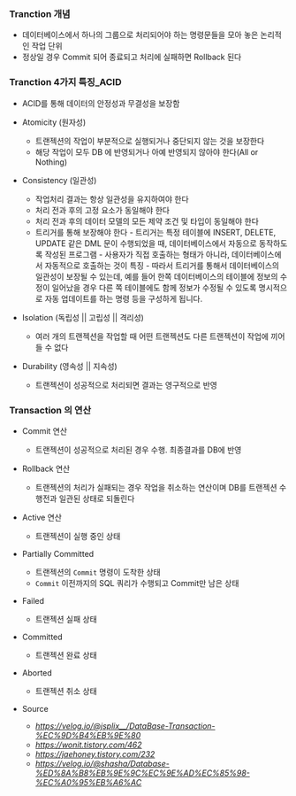 ### Tranction 개념
- 데이터베이스에서 하나의 그룹으로 처리되어야 하는 명령문들을 모아 놓은 논리적인 작업 단위
- 정상일 경우 Commit 되어 종료되고 처리에 실패하면 Rollback 된다

### Tranction  4가지 특징_ACID
- ACID를 통해 데이터의 안정성과 무결성을 보장함
- Atomicity (원자성)
    - 트랜젝션의 작업이 부분적으로 실행되거나 중단되지 않는 것을 보장한다
    - 해당 작업이 모두 DB 에 반영되거나 아예 반영되지 않아야 한다(All or Nothing)

- Consistency (일관성)
    - 작업처리 결과는 항상 일관성을 유지하여야 한다
    - 처리 전과 후의 고정 요소가 동일해야 한다
    - 처리 전과 후의 데이터 모델의 모든 제약 조건 및 타입이 동일해야 한다
    - 트리거를 통해 보장해야 한다
            - 트리거는 특정 테이블에 INSERT, DELETE, UPDATE 같은 DML 문이 수행되었을 때, 데이터베이스에서 자동으로 동작하도록 작성된 프로그램
            - 사용자가 직접 호출하는 형태가 아니라, 데이터베이스에서 자동적으로 호출하는 것이 특징
            - 따라서 트리거를 통해서 데이터베이스의 일관성이 보장될 수 있는데, 예를 들어 한쪽 데이터베이스의 테이블에 정보의 수정이 일어났을 경우 다른 쪽 테이블에도 함께 정보가 수정될 수 있도록 명시적으로 자동 업데이트를 하는 명령 등을 구성하게 됩니다.

-  Isolation (독립성 || 고립성 || 격리성)
    - 여러 개의 트랜젝션을 작업할 때 어떤 트랜젝션도 다른 트랜젝션이 작업에 끼어들 수 없다

- Durability (영속성 || 지속성)
    - 트랜젝션이 성공적으로 처리되면 결과는 영구적으로 반영

### Transaction 의 연산
- Commit 연산
    - 트랜젝션이 성공적으로 처리된 경우 수행. 최종결과를 DB에 반영

- Rollback 연산
    - 트랜젝션의 처리가 실패되는 경우 작업을 취소하는 연산이며 DB를 트랜젝션 수행전과 일관된 상태로 되돌린다

- Active 연산
    - 트랜젝션이 실행 중인 상태

- Partially Committed
    - 트랜젝션의 ```Commit``` 명령이 도착한 상태
    - ```Commit``` 이전까지의 SQL 쿼리가 수행되고 Commit만 남은 상태

- Failed
    - 트랜젝션 실패 상태

- Committed
    - 트랜젝션 완료 상태

- Aborted
    - 트랜젝션 취소 상태


- Source 
    - *https://velog.io/@jsplix__/DataBase-Transaction-%EC%9D%B4%EB%9E%80*
    - *https://wonit.tistory.com/462*
    - *https://jaehoney.tistory.com/232*
    - *https://velog.io/@shasha/Database-%ED%8A%B8%EB%9E%9C%EC%9E%AD%EC%85%98-%EC%A0%95%EB%A6%AC*
